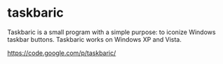 # taskbaric
Taskbaric is a small program with a simple purpose: to iconize Windows taskbar buttons. Taskbaric works on Windows XP and Vista.

https://code.google.com/p/taskbaric/

